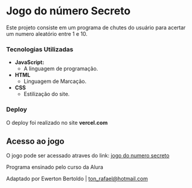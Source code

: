# Jogo do número Secreto

Este projeto consiste em um programa de chutes do usuário para acertar um numero aleatório entre 1 e 10.

### Tecnologias Utilizadas

- **JavaScript:**
  - A linguagem de programação.
- **HTML**
  - Linguagem de Marcação.
- **CSS**
  - Estilização do site.

### Deploy

O deploy foi realizado no site **vercel.com**

## Acesso ao jogo

O jogo pode ser acessado atraves do link:  [jogo do numero secreto](https://jogo-numerosecreto-psi.vercel.app/)

Programa ensinado pelo curso da Alura

Adaptado por Ewerton Bertoldo | ton_rafael@hotmail.com
